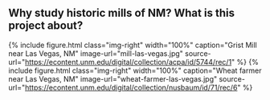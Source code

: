 ## Why study historic mills of NM? What is this project about? 
{% include figure.html
  class="img-right"
  width="100%"
  caption="Grist Mill near Las Vegas, NM"
  image-url="mill-las-vegas.jpg"
  source-url="https://econtent.unm.edu/digital/collection/acpa/id/5744/rec/1"
%}
{% include figure.html
  class="img-right"
  width="100%"
  caption="Wheat farmer near Las Vegas, NM"
  image-url="wheat-farmer-las-vegas.jpg"
  source-url="https://econtent.unm.edu/digital/collection/nusbaum/id/71/rec/6"
%}

